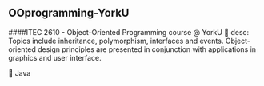 ## OOprogramming-YorkU
####ITEC 2610 - Object-Oriented Programming course @ YorkU
📑 desc: Topics include inheritance, polymorphism, interfaces and events. Object-oriented design principles are presented in conjunction with applications in graphics and user interface.

🧰 Java
